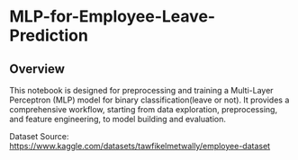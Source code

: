 # MLP-for-Employee-Leave-Prediction

## Overview
This notebook is designed for preprocessing and training a Multi-Layer Perceptron (MLP) model for binary classification(leave or not). It provides a comprehensive workflow, starting from data exploration, preprocessing, and feature engineering, to model building and evaluation. 

Dataset Source: https://www.kaggle.com/datasets/tawfikelmetwally/employee-dataset

